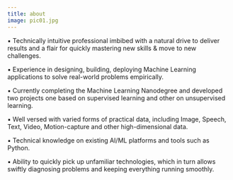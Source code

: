 ```yaml
---
title: about
image: pic01.jpg
---
```

▪ Technically intuitive professional imbibed with a natural drive to deliver results and
a flair for quickly mastering new skills & move to new challenges.   
  
▪ Experience in designing, building, deploying Machine Learning applications to solve
real-world problems empirically. 
  
▪ Currently completing the Machine Learning Nanodegree and developed two projects
one based on supervised learning and other on unsupervised learning.  
  
▪ Well versed with varied forms of practical data, including Image, Speech, Text, Video,
Motion-capture and other high-dimensional data.  
  
▪ Technical knowledge on existing AI/ML platforms and tools such as Python. 
  
▪ Ability to quickly pick up unfamiliar technologies, which in turn allows swiftly
diagnosing problems and keeping everything running smoothly.  
  
